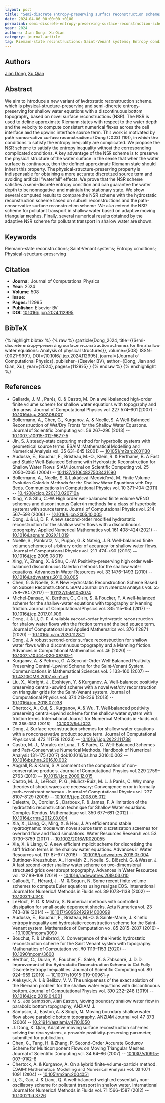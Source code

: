 ```yaml
---
layout: post
title: "Semi-discrete entropy-preserving surface reconstruction schemes for the shallow water equations: Analysis of physical structures"
date: 2024-04-06 00:00:00 +0100
permalink: semi-discrete-entropy-preserving-surface-reconstruction-schemes-for-the-shallow-water-equations-analysis-of-physical-structures
year: 2024
authors: Jian Dong, Xu Qian
category: journal-article
tag: Riemann-state reconstructions; Saint-Venant systems; Entropy conditions; Physical-structure-preserving
---
```

 
## Authors
[Jian Dong](authors/jian-dong), [Xu Qian](authors/xu-qian)
 
## Abstract
We aim to introduce a new variant of hydrostatic reconstruction scheme, which is physical-structure-preserving and semi-discrete entropy-preserving for shallow water equations with a discontinuous bottom topography, based on novel surface reconstructions (NSR). The NSR is used to define approximate Riemann states with respect to the water depth and the velocity to compute consistent numerical fluxes across the cell interface and the upwind interface source term. This work is motivated by path-conservative surface reconstructions (Dong (2023) [19]), in which the conditions to satisfy the entropy inequality are complicated. We propose the NSR scheme to satisfy the entropy inequality without the corresponding complicated conditions. A key advantage of the NSR scheme is to preserve the physical structure of the water surface in the sense that when the water surface is continuous, then the defined approximate Riemann state should inherit this property. The physical-structure-preserving property is indispensable for obtaining a more accurate discretized source term and avoiding artificial “waterfall” effects. We prove that the NSR scheme satisfies a semi-discrete entropy condition and can guarantee the water depth to be nonnegative, and maintain the stationary state. We show several computed results to compare the NSR scheme with the hydrostatic reconstruction scheme based on subcell reconstructions and the path-conservative surface reconstruction scheme. We also extend the NSR scheme for pollutant transport in shallow water based on adaptive moving triangular meshes. Finally, several numerical results obtained by the adaptive NSR scheme for pollutant transport in shallow water are shown.
 
## Keywords
Riemann-state reconstructions; Saint-Venant systems; Entropy conditions; Physical-structure-preserving
 
## Citation
- **Journal:** Journal of Computational Physics
- **Year:** 2024
- **Volume:** 508
- **Issue:** 
- **Pages:** 112995
- **Publisher:** Elsevier BV
- **DOI:** [10.1016/j.jcp.2024.112995](https://doi.org/10.1016/j.jcp.2024.112995)
 
## BibTeX
{% highlight bibtex %}
{% raw %}
@article{Dong_2024,
  title={{Semi-discrete entropy-preserving surface reconstruction schemes for the shallow water equations: Analysis of physical structures}},
  volume={508},
  ISSN={0021-9991},
  DOI={10.1016/j.jcp.2024.112995},
  journal={Journal of Computational Physics},
  publisher={Elsevier BV},
  author={Dong, Jian and Qian, Xu},
  year={2024},
  pages={112995}
}
{% endraw %}
{% endhighlight %}
 
## References
- Gallardo, J. M., Parés, C. & Castro, M. On a well-balanced high-order finite volume scheme for shallow water equations with topography and dry areas. Journal of Computational Physics vol. 227 574–601 (2007) -- [10.1016/j.jcp.2007.08.007](https://doi.org/10.1016/j.jcp.2007.08.007)
- Bollermann, A., Chen, G., Kurganov, A. & Noelle, S. A Well-Balanced Reconstruction of Wet/Dry Fronts for the Shallow Water Equations. Journal of Scientific Computing vol. 56 267–290 (2013) -- [10.1007/s10915-012-9677-5](https://doi.org/10.1007/s10915-012-9677-5)
- Jin, S. A steady-state capturing method for hyperbolic systems with geometrical source terms. ESAIM: Mathematical Modelling and Numerical Analysis vol. 35 631–645 (2001) -- [10.1051/m2an:2001130](https://doi.org/10.1051/m2an:2001130)
- Audusse, E., Bouchut, F., Bristeau, M.-O., Klein, R. & Perthame, B. A Fast and Stable Well-Balanced Scheme with Hydrostatic Reconstruction for Shallow Water Flows. SIAM Journal on Scientific Computing vol. 25 2050–2065 (2004) -- [10.1137/S1064827503431090](https://doi.org/10.1137/S1064827503431090)
- Bollermann, A., Noelle, S. & Lukáčová-Medvid’ová, M. Finite Volume Evolution Galerkin Methods for the Shallow Water Equations with Dry Beds. Communications in Computational Physics vol. 10 371–404 (2011) -- [10.4208/cicp.220210.020710a](https://doi.org/10.4208/cicp.220210.020710a)
- Xing, Y. & Shu, C.-W. High order well-balanced finite volume WENO schemes and discontinuous Galerkin methods for a class of hyperbolic systems with source terms. Journal of Computational Physics vol. 214 567–598 (2006) -- [10.1016/j.jcp.2005.10.005](https://doi.org/10.1016/j.jcp.2005.10.005)
- Dong, J. & Li, D. F. A new second-order modified hydrostatic reconstruction for the shallow water flows with a discontinuous topography. Applied Numerical Mathematics vol. 161 408–424 (2021) -- [10.1016/j.apnum.2020.11.019](https://doi.org/10.1016/j.apnum.2020.11.019)
- Noelle, S., Pankratz, N., Puppo, G. & Natvig, J. R. Well-balanced finite volume schemes of arbitrary order of accuracy for shallow water flows. Journal of Computational Physics vol. 213 474–499 (2006) -- [10.1016/j.jcp.2005.08.019](https://doi.org/10.1016/j.jcp.2005.08.019)
- Xing, Y., Zhang, X. & Shu, C.-W. Positivity-preserving high order well-balanced discontinuous Galerkin methods for the shallow water equations. Advances in Water Resources vol. 33 1476–1493 (2010) -- [10.1016/j.advwatres.2010.08.005](https://doi.org/10.1016/j.advwatres.2010.08.005)
- Chen, G. & Noelle, S. A New Hydrostatic Reconstruction Scheme Based on Subcell Reconstructions. SIAM Journal on Numerical Analysis vol. 55 758–784 (2017) -- [10.1137/15M1053074](https://doi.org/10.1137/15M1053074)
- Michel-Dansac, V., Berthon, C., Clain, S. & Foucher, F. A well-balanced scheme for the shallow-water equations with topography or Manning friction. Journal of Computational Physics vol. 335 115–154 (2017) -- [10.1016/j.jcp.2017.01.009](https://doi.org/10.1016/j.jcp.2017.01.009)
- Dong, J. & Li, D. F. A reliable second-order hydrostatic reconstruction for shallow water flows with the friction term and the bed source term. Journal of Computational and Applied Mathematics vol. 376 112871 (2020) -- [10.1016/j.cam.2020.112871](https://doi.org/10.1016/j.cam.2020.112871)
- Dong, J. A robust second-order surface reconstruction for shallow water flows with a discontinuous topography and a Manning friction. Advances in Computational Mathematics vol. 46 (2020) -- [10.1007/s10444-020-09783-1](https://doi.org/10.1007/s10444-020-09783-1)
- Kurganov, A. & Petrova, G. A Second-Order Well-Balanced Positivity Preserving Central-Upwind Scheme for the Saint-Venant System. Communications in Mathematical Sciences vol. 5 133–160 (2007) -- [10.4310/CMS.2007.v5.n1.a6](https://doi.org/10.4310/CMS.2007.v5.n1.a6)
- Liu, X., Albright, J., Epshteyn, Y. & Kurganov, A. Well-balanced positivity preserving central-upwind scheme with a novel wet/dry reconstruction on triangular grids for the Saint-Venant system. Journal of Computational Physics vol. 374 213–236 (2018) -- [10.1016/j.jcp.2018.07.038](https://doi.org/10.1016/j.jcp.2018.07.038)
- Chertock, A., Cui, S., Kurganov, A. & Wu, T. Well‐balanced positivity preserving central‐upwind scheme for the shallow water system with friction terms. International Journal for Numerical Methods in Fluids vol. 78 355–383 (2015) -- [10.1002/fld.4023](https://doi.org/10.1002/fld.4023)
- Dong, J. Surface reconstruction schemes for shallow water equations with a nonconservative product source term. Journal of Computational Physics vol. 473 111738 (2023) -- [10.1016/j.jcp.2022.111738](https://doi.org/10.1016/j.jcp.2022.111738)
- Castro, M. J., Morales de Luna, T. & Parés, C. Well-Balanced Schemes and Path-Conservative Numerical Methods. Handbook of Numerical Analysis 131–175 (2017) doi:10.1016/bs.hna.2016.10.002 -- [10.1016/bs.hna.2016.10.002](https://doi.org/10.1016/bs.hna.2016.10.002)
- Abgrall, R. & Karni, S. A comment on the computation of non-conservative products. Journal of Computational Physics vol. 229 2759–2763 (2010) -- [10.1016/j.jcp.2009.12.015](https://doi.org/10.1016/j.jcp.2009.12.015)
- Castro, M. J., LeFloch, P. G., Muñoz-Ruiz, M. L. & Parés, C. Why many theories of shock waves are necessary: Convergence error in formally path-consistent schemes. Journal of Computational Physics vol. 227 8107–8129 (2008) -- [10.1016/j.jcp.2008.05.012](https://doi.org/10.1016/j.jcp.2008.05.012)
- Delestre, O., Cordier, S., Darboux, F. & James, F. A limitation of the hydrostatic reconstruction technique for Shallow Water equations. Comptes Rendus. Mathématique vol. 350 677–681 (2012) -- [10.1016/j.crma.2012.08.004](https://doi.org/10.1016/j.crma.2012.08.004)
- Xia, X., Liang, Q., Ming, X. & Hou, J. An efficient and stable hydrodynamic model with novel source term discretization schemes for overland flow and flood simulations. Water Resources Research vol. 53 3730–3759 (2017) -- [10.1002/2016WR020055](https://doi.org/10.1002/2016WR020055)
- Xia, X. & Liang, Q. A new efficient implicit scheme for discretising the stiff friction terms in the shallow water equations. Advances in Water Resources vol. 117 87–97 (2018) -- [10.1016/j.advwatres.2018.05.004](https://doi.org/10.1016/j.advwatres.2018.05.004)
- Buttinger-Kreuzhuber, A., Horváth, Z., Noelle, S., Blöschl, G. & Waser, J. A fast second-order shallow water scheme on two-dimensional structured grids over abrupt topography. Advances in Water Resources vol. 127 89–108 (2019) -- [10.1016/j.advwatres.2019.03.010](https://doi.org/10.1016/j.advwatres.2019.03.010)
- Gallouët, T., Hérard, J. ‐M. & Seguin, N. Some recent finite volume schemes to compute Euler equations using real gas EOS. International Journal for Numerical Methods in Fluids vol. 39 1073–1138 (2002) -- [10.1002/fld.346](https://doi.org/10.1002/fld.346)
- LeFloch, P. G. & Mishra, S. Numerical methods with controlled dissipation for small-scale dependent shocks. Acta Numerica vol. 23 743–816 (2014) -- [10.1017/S0962492914000099](https://doi.org/10.1017/S0962492914000099)
- Audusse, E., Bouchut, F., Bristeau, M.-O. & Sainte-Marie, J. Kinetic entropy inequality and hydrostatic reconstruction scheme for the Saint-Venant system. Mathematics of Computation vol. 85 2815–2837 (2016) -- [10.1090/mcom/3099](https://doi.org/10.1090/mcom/3099)
- Bouchut, F. & Lhébrard, X. Convergence of the kinetic hydrostatic reconstruction scheme for the Saint Venant system with topography. Mathematics of Computation vol. 90 1119–1153 (2020) -- [10.1090/mcom/3600](https://doi.org/10.1090/mcom/3600)
- Berthon, C., Duran, A., Foucher, F., Saleh, K. & Zabsonré, J. D. D. Improvement of the Hydrostatic Reconstruction Scheme to Get Fully Discrete Entropy Inequalities. Journal of Scientific Computing vol. 80 924–956 (2019) -- [10.1007/s10915-019-00961-y](https://doi.org/10.1007/s10915-019-00961-y)
- Aleksyuk, A. I. & Belikov, V. V. The uniqueness of the exact solution of the Riemann problem for the shallow water equations with discontinuous bottom. Journal of Computational Physics vol. 390 232–248 (2019) -- [10.1016/j.jcp.2019.04.001](https://doi.org/10.1016/j.jcp.2019.04.001)
- M.S. Joe Sampson, Alan Easton, Moving boundary shallow water flow in parabolic bottom topography, ANZIAM J.
- Sampson, J., Easton, A. & Singh, M. Moving boundary shallow water flow above parabolic bottom topography. ANZIAM Journal vol. 47 373 (2006) -- [10.21914/anziamj.v47i0.1050](https://doi.org/10.21914/anziamj.v47i0.1050)
- J. Dong, X. Qian, Adaptive moving surface reconstruction schemes solving the ripa systems, a provable positivity-preserving parameter, submitted for publication.
- Chen, G., Tang, H. & Zhang, P. Second-Order Accurate Godunov Scheme for Multicomponent Flows on Moving Triangular Meshes. Journal of Scientific Computing vol. 34 64–86 (2007) -- [10.1007/s10915-007-9162-8](https://doi.org/10.1007/s10915-007-9162-8)
- Chertock, A. & Kurganov, A. On a hybrid finite-volume-particle method. ESAIM: Mathematical Modelling and Numerical Analysis vol. 38 1071–1091 (2004) -- [10.1051/m2an:2004051](https://doi.org/10.1051/m2an:2004051)
- Li, G., Gao, J. & Liang, Q. A well‐balanced weighted essentially non‐oscillatory scheme for pollutant transport in shallow water. International Journal for Numerical Methods in Fluids vol. 71 1566–1587 (2012) -- [10.1002/fld.3726](https://doi.org/10.1002/fld.3726)

